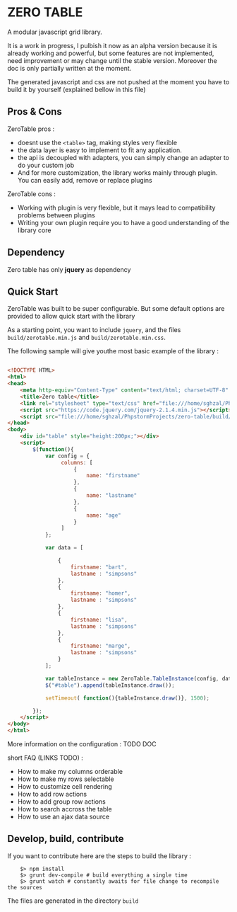 ZERO TABLE
==========

A modular javascript grid library.

It is a work in progress, I pulbish it now as an alpha version because it is already working and powerful, but some features are not implemented, 
need improvement or may change until the stable version. Moreover the doc is only partially written at the moment.

The generated javascript and css are not pushed at the moment you have to build it by yourself (explained bellow in this file)


Pros & Cons
-----------

ZeroTable pros :

* doesnt use the ``<table>`` tag, making styles very flexible
* the data layer is easy to implement to fit any application.
* the api is decoupled with adapters, you can simply change an adapter to do your custom job
* And for more customization, the library works mainly through plugin. You can easily add, remove or replace plugins


ZeroTable cons :

* Working with plugin is very flexible, but it mays lead to compatibility problems between plugins
* Writing your own plugin require you to have a good understanding of the library core

Dependency
----------

Zero table has only **jquery** as dependency

Quick Start
-----------

ZeroTable was built to be super configurable. But some default options are provided to allow quick start with the library



As a starting point, you want to include ``jquery``, and the files ``build/zerotable.min.js`` and ``build/zerotable.min.css``.


The following sample will give youthe most basic example of the library :

```html

<!DOCTYPE HTML>
<html>
<head>
	<meta http-equiv="Content-Type" content="text/html; charset=UTF-8" />
	<title>Zero table</title>
	<link rel="stylesheet" type="text/css" href="file:///home/sghzal/PhpstormProjects/zero-table/build/style.min.css"/>
	<script src="https://code.jquery.com/jquery-2.1.4.min.js"></script>
	<script src="file:///home/sghzal/PhpstormProjects/zero-table/build/zero-table.min.js"></script>
</head>
<body>
	<div id="table" style="height:200px;"></div>
	<script>
		$(function(){
		    var config = {
		         columns: [
		             {
		                 name: "firstname"
		             },
		             {
		                 name: "lastname"
		             },
		             {
		                 name: "age"
		             }
		         ]
		    };

		    var data = [

		        {
		            firstname: "bart",
		            lastname : "simpsons"
		        },
		        {
		            firstname: "homer",
		            lastname : "simpsons"
		        },
		        {
		            firstname: "lisa",
		            lastname : "simpsons"
		        },
		        {
		            firstname: "marge",
		            lastname : "simpsons"
		        }
		    ];

		    var tableInstance = new ZeroTable.TableInstance(config, data);
		    $("#table").append(tableInstance.draw());

		    setTimeout( function(){tableInstance.draw()}, 1500);

	    });
	</script>
</body>
</html>

```

More information on the configuration : TODO DOC

short FAQ (LINKS TODO) :

* How to make my columns orderable
* How to make my rows selectable
* How to customize cell rendering
* How to add row actions
* How to add group row actions
* How to search accross the table
* How to use an ajax data source


Develop, build, contribute
--------------------------

If you want to contribute here are the steps to build the library :

```shell
    $> npm install
    $> grunt dev-compile # build everything a single time
    $> grunt watch # constantly awaits for file change to recompile the sources
```

The files are generated in the directory ``build``